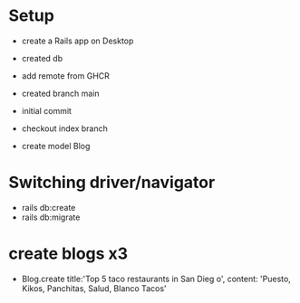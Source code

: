# Setup

- create a Rails app on Desktop
- created db
- add remote from GHCR
- created branch main
- initial commit
- checkout index branch

- create model Blog

# Switching driver/navigator
- rails db:create
- rails db:migrate
# create blogs x3
-  Blog.create title:'Top 5 taco restaurants in San Dieg
o', content: 'Puesto, Kikos, Panchitas, Salud, Blanco Tacos'